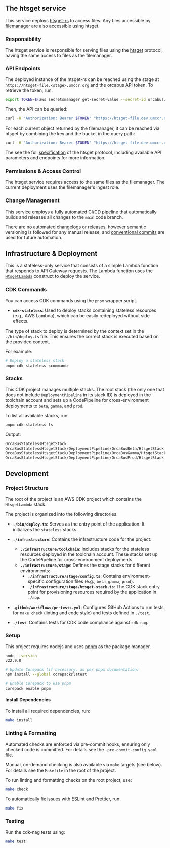 The htsget service
--------------------------------------------------------------------------------

This service deploys [htsget-rs] to access files. Any files accessible by [filemanager] are also accessible using htsget.

[htsget-rs]: https://github.com/umccr/htsget-rs
[filemanager]: https://github.com/OrcaBus/service-filemanager

### Responsibility

The htsget service is responsible for serving files using the [htsget] protocol, having the same access to files as the
filemanager.

### API Endpoints

The deployed instance of the htsget-rs can be reached using the stage at `https://htsget-file.<stage>.umccr.org`
and the orcabus API token. To retrieve the token, run:

```sh
export TOKEN=$(aws secretsmanager get-secret-value --secret-id orcabus/token-service-jwt --output json --query SecretString | jq -r 'fromjson | .id_token')
```

Then, the API can be queried:

```sh
curl -H "Authorization: Bearer $TOKEN" "https://htsget-file.dev.umccr.org/reads/service-info" | jq
```

For each current object returned by the filemanager, it can be reached via htsget by combining the key and the
bucket in the query path:

```sh
curl -H "Authorization: Bearer $TOKEN" "https://htsget-file.dev.umccr.org/reads/<filemanager_bucket>/<filemanager_key>" | jq
```

The see the full [specification][htsget] of the htsget protocol, including available API parameters and endpoints for more information.

[htsget]: https://samtools.github.io/hts-specs/htsget.html

### Permissions & Access Control

The htsget service requires access to the same files as the filemanager. The current deployment uses the filemanager's
ingest role.

### Change Management

This service employs a fully automated CI/CD pipeline that automatically builds and releases all changes to the `main`
code branch.

There are no automated changelogs or releases, however semantic versioning is followed for any manual release, and
[conventional commits][conventional-commits] are used for future automation.

[conventional-commits]: https://www.conventionalcommits.org/en/v1.0.0/

Infrastructure & Deployment
--------------------------------------------------------------------------------

This is a stateless-only service that consists of a simple Lambda function that responds to API Gateway requests.
The Lambda function uses the [`HtsgetLambda`][htsget-deploy] construct to deploy the service.

[htsget-deploy]: https://github.com/umccr/htsget-deploy

### CDK Commands

You can access CDK commands using the `pnpm` wrapper script.

- **`cdk-stateless`**: Used to deploy stacks containing stateless resources (e.g., AWS Lambda), which can be easily redeployed without side effects.

The type of stack to deploy is determined by the context set in the `./bin/deploy.ts` file. This ensures the correct stack is executed based on the provided context.

For example:

```sh
# Deploy a stateless stack
pnpm cdk-stateless <command>
```

### Stacks

This CDK project manages multiple stacks. The root stack (the only one that does not include `DeploymentPipeline` in its stack ID)
is deployed in the toolchain account and sets up a CodePipeline for cross-environment deployments to `beta`, `gamma`, and `prod`.

To list all available stacks, run:

```sh
pnpm cdk-stateless ls
```

Output:

```sh
OrcaBusStatelessHtsgetStack
OrcaBusStatelessHtsgetStack/DeploymentPipeline/OrcaBusBeta/HtsgetStack (OrcaBusBeta-HtsgetStack)
OrcaBusStatelessHtsgetStack/DeploymentPipeline/OrcaBusGamma/HtsgetStack (OrcaBusGamma-HtsgetStack)
OrcaBusStatelessHtsgetStack/DeploymentPipeline/OrcaBusProd/HtsgetStack (OrcaBusProd-HtsgetStack)
```

Development
--------------------------------------------------------------------------------

### Project Structure

The root of the project is an AWS CDK project which contains the `HtsgetLambda` stack.

The project is organized into the following directories:

- **`./bin/deploy.ts`**: Serves as the entry point of the application. It initializes the `stateless` stacks.

- **`./infrastructure`**: Contains the infrastructure code for the project:
    - **`./infrastructure/toolchain`**: Includes stacks for the stateless resources deployed in the toolchain account. These stacks set up the CodePipeline for cross-environment deployments.
    - **`./infrastructure/stage`**: Defines the stage stacks for different environments:
        - **`./infrastructure/stage/config.ts`**: Contains environment-specific configuration files (e.g., `beta`, `gamma`, `prod`).
        - **`./infrastructure/stage/htsget-stack.ts`**: The CDK stack entry point for provisioning resources required by the application in `./app`.

- **`.github/workflows/pr-tests.yml`**: Configures GitHub Actions to run tests for `make check` (linting and code style) and tests defined in `./test`.

- **`./test`**: Contains tests for CDK code compliance against `cdk-nag`.

### Setup

This project requires nodejs and uses [pnpm] as the package manager.

```sh
node --version
v22.9.0

# Update Corepack (if necessary, as per pnpm documentation)
npm install --global corepack@latest

# Enable Corepack to use pnpm
corepack enable pnpm

```

[pnpm]: https://pnpm.io/

#### Install Dependencies

To install all required dependencies, run:

```sh
make install
```

### Linting & Formatting

Automated checks are enforced via pre-commit hooks, ensuring only checked code is committed. For details see the `.pre-commit-config.yaml` file.

Manual, on-demand checking is also available via `make` targets (see below). For details see the `Makefile` in the root of the project.

To run linting and formatting checks on the root project, use:

```sh
make check
```

To automatically fix issues with ESLint and Prettier, run:

```sh
make fix
```

### Testing

Run the cdk-nag tests using:

```sh
make test
```
